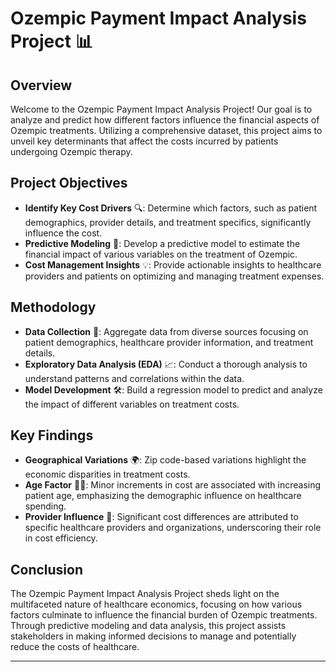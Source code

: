 # Ozempic Payment Impact Analysis Project 📊

## Overview

Welcome to the Ozempic Payment Impact Analysis Project! Our goal is to analyze and predict how different factors influence the financial aspects of Ozempic treatments. Utilizing a comprehensive dataset, this project aims to unveil key determinants that affect the costs incurred by patients undergoing Ozempic therapy.

## Project Objectives

- **Identify Key Cost Drivers** 🔍: Determine which factors, such as patient demographics, provider details, and treatment specifics, significantly influence the cost. 
- **Predictive Modeling** 🧮: Develop a predictive model to estimate the financial impact of various variables on the treatment of Ozempic.
- **Cost Management Insights** 💡: Provide actionable insights to healthcare providers and patients on optimizing and managing treatment expenses.

## Methodology

- **Data Collection** 📁: Aggregate data from diverse sources focusing on patient demographics, healthcare provider information, and treatment details.
- **Exploratory Data Analysis (EDA)** 📈: Conduct a thorough analysis to understand patterns and correlations within the data.
- **Model Development** 🛠️: Build a regression model to predict and analyze the impact of different variables on treatment costs.

## Key Findings

- **Geographical Variations** 🌍: Zip code-based variations highlight the economic disparities in treatment costs.
- **Age Factor** 🧓👵: Minor increments in cost are associated with increasing patient age, emphasizing the demographic influence on healthcare spending.
- **Provider Influence** 🏥: Significant cost differences are attributed to specific healthcare providers and organizations, underscoring their role in cost efficiency.

## Conclusion

The Ozempic Payment Impact Analysis Project sheds light on the multifaceted nature of healthcare economics, focusing on how various factors culminate to influence the financial burden of Ozempic treatments. Through predictive modeling and data analysis, this project assists stakeholders in making informed decisions to manage and potentially reduce the costs of healthcare.

---
